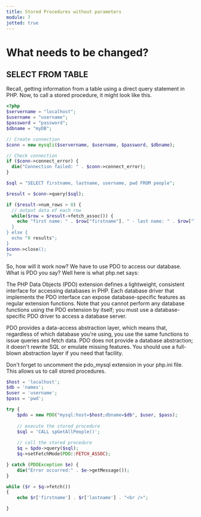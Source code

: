 ```yaml
---
title: Stored Procedures without parameters
module: 7
jotted: true
---
```


# What needs to be changed?

## SELECT FROM TABLE

Recall, getting information from a table using a direct query statement in PHP. Now, to call a stored procedure, it might look like this.

```php
<?php
$servername = "localhost";
$username = "username";
$password = "password";
$dbname = "myDB";

// Create connection
$conn = new mysqli($servername, $username, $password, $dbname);

// Check connection
if ($conn->connect_error) {
  die("Connection failed: " . $conn->connect_error);
}

$sql = "SELECT firstname, lastname, username, pwd FROM people";

$result = $conn->query($sql);

if ($result->num_rows > 0) {
  // output data of each row
  while($row = $result->fetch_assoc()) {
    echo "first name: " . $row["firstname"]. " - last name: " . $row["lastname"]. " - username: " . $row["username"]. " - pwd: " . $row["pwd"]. " -  "<br>"
  }
} else {
  echo "0 results";
}
$conn->close();
?>

```

So, how will it work now?  We have to use PDO to access our database.  What is PDO you say? Well here is what php.net says:

The PHP Data Objects (PDO) extension defines a lightweight, consistent interface for accessing databases in PHP. Each database driver that implements the PDO interface can expose database-specific features as regular extension functions. Note that you cannot perform any database functions using the PDO extension by itself; you must use a database-specific PDO driver to access a database server.

PDO provides a data-access abstraction layer, which means that, regardless of which database you're using, you use the same functions to issue queries and fetch data. PDO does not provide a database abstraction; it doesn't rewrite SQL or emulate missing features. You should use a full-blown abstraction layer if you need that facility.

Don't forget to uncomment the pdo_mysql extension in your php.ini file.  This allows us to call stored procedures. 

```php
$host = 'localhost'; 
$db = 'names';
$user = 'username';
$pass = 'pwd';

try {
    $pdo = new PDO("mysql:host=$host;dbname=$db", $user, $pass);
    
    // execute the stored procedure
    $sql = 'CALL spGetAllPeople()';
    
    // call the stored procedure
    $q = $pdo->query($sql);
    $q->setFetchMode(PDO::FETCH_ASSOC);

} catch (PDOException $e) {
    die("Error occurred:" . $e->getMessage());
}

while ($r = $q->fetch())
{
    echo $r['firstname'] . $r['lastname'] . "<br />";

}

```


